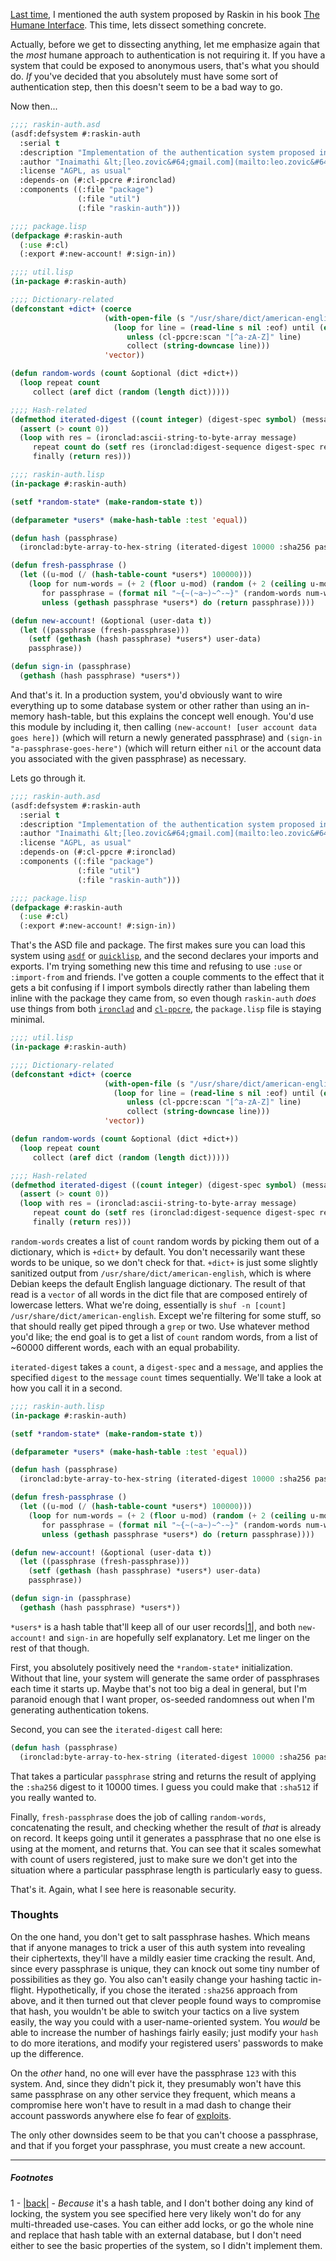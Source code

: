 [Last time](http://langnostic.blogspot.ca/2013/12/jef-raskin-on-authentication.html), I mentioned the auth system proposed by Raskin in his book [The Humane Interface](http://www.amazon.com/The-Humane-Interface-Directions-Interactive/dp/0201379376). This time, lets dissect something concrete.

Actually, before we get to dissecting anything, let me emphasize again that the *most* humane approach to authentication is not requiring it. If you have a system that could be exposed to anonymous users, that's what you should do. *If* you've decided that you absolutely must have some sort of authentication step, then this doesn't seem to be a bad way to go.

Now then...

```lisp
;;;; raskin-auth.asd
(asdf:defsystem #:raskin-auth
  :serial t
  :description "Implementation of the authentication system proposed in The Humane Interface"
  :author "Inaimathi &lt;[leo.zovic&#64;gmail.com](mailto:leo.zovic&#64;gmail.com)>"
  :license "AGPL, as usual"
  :depends-on (#:cl-ppcre #:ironclad)
  :components ((:file "package")
               (:file "util")
               (:file "raskin-auth")))
```

```lisp
;;;; package.lisp
(defpackage #:raskin-auth
  (:use #:cl)
  (:export #:new-account! #:sign-in))
```

```lisp
;;;; util.lisp
(in-package #:raskin-auth)

;;;; Dictionary-related
(defconstant +dict+ (coerce 
                     (with-open-file (s "/usr/share/dict/american-english")
                       (loop for line = (read-line s nil :eof) until (eql line :eof)
                          unless (cl-ppcre:scan "[^a-zA-Z]" line)
                          collect (string-downcase line)))
                     'vector))

(defun random-words (count &optional (dict +dict+))
  (loop repeat count
     collect (aref dict (random (length dict)))))

;;;; Hash-related
(defmethod iterated-digest ((count integer) (digest-spec symbol) (message string))
  (assert (> count 0))
  (loop with res = (ironclad:ascii-string-to-byte-array message)
     repeat count do (setf res (ironclad:digest-sequence digest-spec res))
     finally (return res)))
```

```lisp
;;;; raskin-auth.lisp
(in-package #:raskin-auth)

(setf *random-state* (make-random-state t))

(defparameter *users* (make-hash-table :test 'equal))

(defun hash (passphrase)
  (ironclad:byte-array-to-hex-string (iterated-digest 10000 :sha256 passphrase)))

(defun fresh-passphrase ()
  (let ((u-mod (/ (hash-table-count *users*) 100000)))
    (loop for num-words = (+ 2 (floor u-mod) (random (+ 2 (ceiling u-mod))))
       for passphrase = (format nil "~{~(~a~)~^-~}" (random-words num-words))
       unless (gethash passphrase *users*) do (return passphrase))))

(defun new-account! (&optional (user-data t))
  (let ((passphrase (fresh-passphrase)))
    (setf (gethash (hash passphrase) *users*) user-data)
    passphrase))

(defun sign-in (passphrase)
  (gethash (hash passphrase) *users*))
```

And that's it. In a production system, you'd obviously want to wire everything up to some database system or other rather than using an in-memory hash-table, but this explains the concept well enough. You'd use this module by including it, then calling `(new-account! [user account data goes here])` (which will return a newly generated passphrase) and `(sign-in "a-passphrase-goes-here")` (which will return either `nil` or the account data you associated with the given passphrase) as necessary.

Lets go through it.

```lisp
;;;; raskin-auth.asd
(asdf:defsystem #:raskin-auth
  :serial t
  :description "Implementation of the authentication system proposed in The Humane Interface"
  :author "Inaimathi &lt;[leo.zovic&#64;gmail.com](mailto:leo.zovic&#64;gmail.com)>"
  :license "AGPL, as usual"
  :depends-on (#:cl-ppcre #:ironclad)
  :components ((:file "package")
               (:file "util")
               (:file "raskin-auth")))
```

```lisp
;;;; package.lisp
(defpackage #:raskin-auth
  (:use #:cl)
  (:export #:new-account! #:sign-in))
```

That's the ASD file and package. The first makes sure you can load this system using [`asdf`](http://common-lisp.net/project/asdf/) or [`quicklisp`](http://www.quicklisp.org/beta/), and the second declares your imports and exports. I'm trying something new this time and refusing to use `:use` or `:import-from` and friends. I've gotten a couple comments to the effect that it gets a bit confusing if I import symbols directly rather than labeling them inline with the package they came from, so even though `raskin-auth` *does* use things from both [`ironclad`](http://method-combination.net/lisp/ironclad/) and [`cl-ppcre`](http://weitz.de/cl-ppcre/), the `package.lisp` file is staying minimal.

```lisp
;;;; util.lisp
(in-package #:raskin-auth)

;;;; Dictionary-related
(defconstant +dict+ (coerce 
                     (with-open-file (s "/usr/share/dict/american-english")
                       (loop for line = (read-line s nil :eof) until (eql line :eof)
                          unless (cl-ppcre:scan "[^a-zA-Z]" line)
                          collect (string-downcase line)))
                     'vector))

(defun random-words (count &optional (dict +dict+))
  (loop repeat count
     collect (aref dict (random (length dict)))))

;;;; Hash-related
(defmethod iterated-digest ((count integer) (digest-spec symbol) (message string))
  (assert (> count 0))
  (loop with res = (ironclad:ascii-string-to-byte-array message)
     repeat count do (setf res (ironclad:digest-sequence digest-spec res))
     finally (return res)))
```

`random-words` creates a list of `count` random words by picking them out of a dictionary, which is `+dict+` by default. You don't necessarily want these words to be unique, so we don't check for that. `+dict+` is just some slightly sanitized output from `/usr/share/dict/american-english`, which is where Debian keeps the default English language dictionary. The result of that read is a `vector` of all words in the dict file that are composed entirely of lowercase letters. What we're doing, essentially is `shuf -n [count] /usr/share/dict/american-english`. Except we're filtering for some stuff, so that should really get piped through a `grep` or two. Use whatever method you'd like; the end goal is to get a list of `count` random words, from a list of ~60000 different words, each with an equal probability.

`iterated-digest` takes a `count`, a `digest-spec` and a `message`, and applies the specified `digest` to the `message` `count` times sequentially. We'll take a look at how you call it in a second.

```lisp
;;;; raskin-auth.lisp
(in-package #:raskin-auth)

(setf *random-state* (make-random-state t))

(defparameter *users* (make-hash-table :test 'equal))

(defun hash (passphrase)
  (ironclad:byte-array-to-hex-string (iterated-digest 10000 :sha256 passphrase)))

(defun fresh-passphrase ()
  (let ((u-mod (/ (hash-table-count *users*) 100000)))
    (loop for num-words = (+ 2 (floor u-mod) (random (+ 2 (ceiling u-mod))))
       for passphrase = (format nil "~{~(~a~)~^-~}" (random-words num-words))
       unless (gethash passphrase *users*) do (return passphrase))))

(defun new-account! (&optional (user-data t))
  (let ((passphrase (fresh-passphrase)))
    (setf (gethash (hash passphrase) *users*) user-data)
    passphrase))

(defun sign-in (passphrase)
  (gethash (hash passphrase) *users*))
```

`*users*` is a hash table that'll keep all of our user records<a name="note-Sat-Dec-14-125727EST-2013"></a>[|1|](#foot-Sat-Dec-14-125727EST-2013), and both `new-account!` and `sign-in` are hopefully self explanatory. Let me linger on the rest of that though.

First, you absolutely positively need the `*random-state*` initialization. Without that line, your system will generate the same order of passphrases each time it starts up. Maybe that's not too big a deal in general, but I'm paranoid enough that I want proper, os-seeded randomness out when I'm generating authentication tokens.

Second, you can see the `iterated-digest` call here:

```lisp
(defun hash (passphrase)
  (ironclad:byte-array-to-hex-string (iterated-digest 10000 :sha256 passphrase)))
```

That takes a particular `passphrase` string and returns the result of applying the `:sha256` digest to it 10000 times. I guess you could make that `:sha512` if you really wanted to.

Finally, `fresh-passphrase` does the job of calling `random-words`, concatenating the result, and checking whether the result of *that* is already on record. It keeps going until it generates a passphrase that no one else is using at the moment, and returns that. You can see that it scales somewhat with count of users registered, just to make sure we don't get into the situation where a particular passphrase length is particularly easy to guess.

That's it. Again, what I see here is reasonable security.

### <a name="thoughts"></a>Thoughts

On the one hand, you don't get to salt passphrase hashes. Which means that if anyone manages to trick a user of this auth system into revealing their ciphertexts, they'll have a mildly easier time cracking the result. And, since every passphrase is unique, they can knock out some tiny number of possibilities as they go. You also can't easily change your hashing tactic in-flight. Hypothetically, if you chose the iterated `:sha256` approach from above, and it then turned out that clever people found ways to compromise that hash, you wouldn't be able to switch your tactics on a live system easily, the way you could with a user-name-oriented system. You *would* be able to increase the number of hashings fairly easily; just modify your `hash` to do more iterations, and modify your registered users' passwords to make up the difference.

On the *other* hand, no one will ever have the passphrase `123` with this system. And, since they didn't pick it, they presumably won't have this same passphrase on any other service they frequent, which means a compromise here won't have to result in a mad dash to change their account passwords anywhere else fo fear of [exploits](http://xkcd.com/792/).

The only other downsides seem to be that you can't choose a passphrase, and that if you forget your passphrase, you must create a new account.



* * *
##### Footnotes

1 - <a name="foot-Sat-Dec-14-125727EST-2013"></a>[|back|](#note-Sat-Dec-14-125727EST-2013) -  *Because* it's a hash table, and I don't bother doing any kind of locking, the system you see specified here very likely won't do for any multi-threaded use-cases. You can either add locks, or go the whole nine and replace that hash table with an external database, but I don't need either to see the basic properties of the system, so I didn't implement them.
